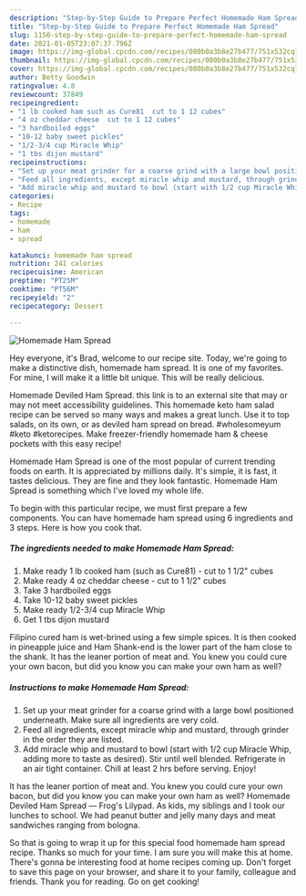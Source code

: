 ```yaml
---
description: "Step-by-Step Guide to Prepare Perfect Homemade Ham Spread"
title: "Step-by-Step Guide to Prepare Perfect Homemade Ham Spread"
slug: 1150-step-by-step-guide-to-prepare-perfect-homemade-ham-spread
date: 2021-01-05T23:07:37.796Z
image: https://img-global.cpcdn.com/recipes/080b0a3b8e27b477/751x532cq70/homemade-ham-spread-recipe-main-photo.jpg
thumbnail: https://img-global.cpcdn.com/recipes/080b0a3b8e27b477/751x532cq70/homemade-ham-spread-recipe-main-photo.jpg
cover: https://img-global.cpcdn.com/recipes/080b0a3b8e27b477/751x532cq70/homemade-ham-spread-recipe-main-photo.jpg
author: Betty Goodwin
ratingvalue: 4.8
reviewcount: 37849
recipeingredient:
- "1 lb cooked ham such as Cure81  cut to 1 12 cubes"
- "4 oz cheddar cheese  cut to 1 12 cubes"
- "3 hardboiled eggs"
- "10-12 baby sweet pickles"
- "1/2-3/4 cup Miracle Whip"
- "1 tbs dijon mustard"
recipeinstructions:
- "Set up your meat grinder for a coarse grind with a large bowl positioned underneath. Make sure all ingredients are very cold."
- "Feed all ingredients, except miracle whip and mustard, through grinder in the order they are listed."
- "Add miracle whip and mustard to bowl (start with 1/2 cup Miracle Whip, adding more to taste as desired). Stir until well blended. Refrigerate in an air tight container. Chill at least 2 hrs before serving. Enjoy!"
categories:
- Recipe
tags:
- homemade
- ham
- spread

katakunci: homemade ham spread 
nutrition: 241 calories
recipecuisine: American
preptime: "PT25M"
cooktime: "PT56M"
recipeyield: "2"
recipecategory: Dessert

---
```



![Homemade Ham Spread](https://img-global.cpcdn.com/recipes/080b0a3b8e27b477/751x532cq70/homemade-ham-spread-recipe-main-photo.jpg)

Hey everyone, it's Brad, welcome to our recipe site. Today, we're going to make a distinctive dish, homemade ham spread. It is one of my favorites. For mine, I will make it a little bit unique. This will be really delicious.

Homemade Deviled Ham Spread. this link is to an external site that may or may not meet accessibility guidelines. This homemade keto ham salad recipe can be served so many ways and makes a great lunch. Use it to top salads, on its own, or as deviled ham spread on bread. #wholesomeyum #keto #ketorecipes. Make freezer-friendly homemade ham &amp; cheese pockets with this easy recipe!

Homemade Ham Spread is one of the most popular of current trending foods on earth. It is appreciated by millions daily. It's simple, it is fast, it tastes delicious. They are fine and they look fantastic. Homemade Ham Spread is something which I've loved my whole life.


To begin with this particular recipe, we must first prepare a few components. You can have homemade ham spread using 6 ingredients and 3 steps. Here is how you cook that.

<!--inarticleads1-->

##### The ingredients needed to make Homemade Ham Spread:

1. Make ready 1 lb cooked ham (such as Cure81) - cut to 1 1/2&#34; cubes
1. Make ready 4 oz cheddar cheese - cut to 1 1/2&#34; cubes
1. Take 3 hardboiled eggs
1. Take 10-12 baby sweet pickles
1. Make ready 1/2-3/4 cup Miracle Whip
1. Get 1 tbs dijon mustard


Filipino cured ham is wet-brined using a few simple spices. It is then cooked in pineapple juice and Ham Shank-end is the lower part of the ham close to the shank. It has the leaner portion of meat and. You knew you could cure your own bacon, but did you know you can make your own ham as well? 

<!--inarticleads2-->

##### Instructions to make Homemade Ham Spread:

1. Set up your meat grinder for a coarse grind with a large bowl positioned underneath. Make sure all ingredients are very cold.
1. Feed all ingredients, except miracle whip and mustard, through grinder in the order they are listed.
1. Add miracle whip and mustard to bowl (start with 1/2 cup Miracle Whip, adding more to taste as desired). Stir until well blended. Refrigerate in an air tight container. Chill at least 2 hrs before serving. Enjoy!


It has the leaner portion of meat and. You knew you could cure your own bacon, but did you know you can make your own ham as well? Homemade Deviled Ham Spread — Frog&#39;s Lilypad. As kids, my siblings and I took our lunches to school. We had peanut butter and jelly many days and meat sandwiches ranging from bologna. 

So that is going to wrap it up for this special food homemade ham spread recipe. Thanks so much for your time. I am sure you will make this at home. There's gonna be interesting food at home recipes coming up. Don't forget to save this page on your browser, and share it to your family, colleague and friends. Thank you for reading. Go on get cooking!
